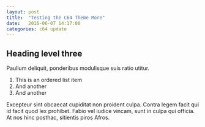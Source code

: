```yaml
---
layout: post
title:  "Testing the C64 Theme More"
date:   2016-06-07 14:17:00
categories: c64 update
---
```


## Heading level three

Paullum deliquit, ponderibus modulisque suis ratio utitur.

1. This is an ordered list item
2. And another
3. And another

Excepteur sint obcaecat cupiditat non proident culpa. Contra legem facit qui id facit quod lex prohibet. Fabio vel iudice vincam, sunt in culpa qui officia. At nos hinc posthac, sitientis piros Afros.